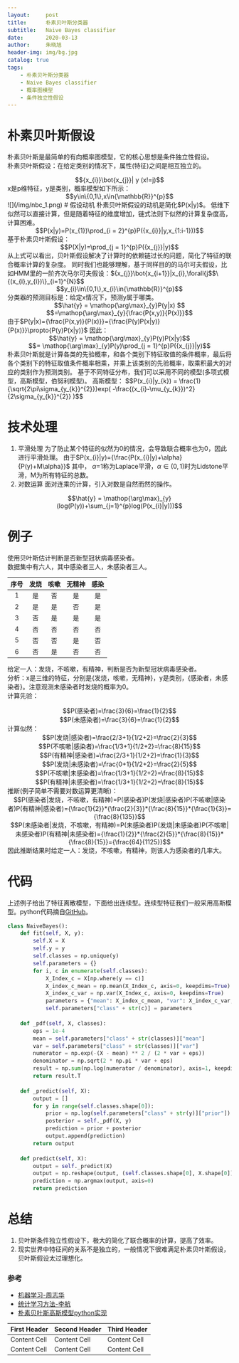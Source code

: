 ```yaml
---
layout:     post
title:      朴素贝叶斯分类器
subtitle:   Naive Bayes classifier
date:       2020-03-13
author:     朱晓旭
header-img: img/bg.jpg
catalog: true
tags:
    - 朴素贝叶斯分类器
    - Naive Bayes classifier
    - 概率图模型
    - 条件独立性假设
---
```

# 朴素贝叶斯假设
朴素贝叶斯是最简单的有向概率图模型，它的核心思想是条件独立性假设。   
朴素贝叶斯假设：在给定类别的情况下，属性(特征)之间是相互独立的。    
<center>$${x_{i}}\bot{x_{j}}| y (x!=j)$$</center>
x是p维特征，y是类别，概率模型如下所示：   
<center>$$y\in\{0,1\},x\in{\mathbb{R}}^{p}$$</center>
![](/img/nbc_1.png)
# 假设动机 
朴素贝叶斯假设的动机是简化$P(x|y)$。     
低维下似然可以直接计算，但是随着特征的维度增加，链式法则下似然的计算复杂度高，计算困难。       
<center>$$P(x|y)=P(x_{1})\prod_{i = 2}^{p}P({x_{i}}|y,x_{1:i-1}))$$</center>
基于朴素贝叶斯假设：            
<center>$$P(X|y)=\prod_{j = 1}^{p}P({x_{j}}|y)$$</center>
从上式可以看出，贝叶斯假设解决了计算时的依赖链过长的问题，简化了特征的联合概率计算的复杂度。
同时我们也能够理解，基于同样目的的马尔可夫假设，比如HMM里的一阶齐次马尔可夫假设：${x_{j}}\bot{x_{i+1}}|x_{i},\forall{j<i}$,在给定当前状态的情况下，将来与过去相互独立，是更为宽松的假设。           
# 朴素贝叶斯分类器
数据是data:     
<center>$$\{(x_{i},y_{i})\}_{i=1}^{N}$$</center>
<center>$$y_{i}\in\{0,1\},x_{i}\in{\mathbb{R}}^{p}$$</center>
分类器的预测目标是：给定x情况下，预测y属于哪类。      
<center>$$\hat{y} = \mathop{\arg\max}_{y}P(y|x) $$</center>
<center>$$=\mathop{\arg\max}_{y}{\frac{P(x,y)}{P(x)}}$$</center>    
由于$P(y|x)={\frac{P(x,y)}{P(x)}}={\frac{P(y)P(x|y)}{P(x)}}\propto{P(y)P(x|y)}$</center>
因此：
<center>$$\hat{y} = \mathop{\arg\max}_{y}P(y)P(x|y)$$</center>
<center>$$= \mathop{\arg\max}_{y}P(y)\prod_{j = 1}^{p}P({x_{j}}|y)$$</center>
朴素贝叶斯就是计算各类的先验概率，和各个类别下特征取值的条件概率，最后将各个类别下的特征取值条件概率相乘，并乘上该类别的先验概率，取乘积最大的对应的类别作为预测类别。
基于不同特征分布，我们可以采用不同的模型(多项式模型，高斯模型，伯努利模型)。
高斯模型：
$$P(x_{i}|y_{k}) = \frac{1}{\sqrt{2\pi\sigma_{y_{k}}^{2}}}exp( -\frac{(x_{i}-\mu_{y_{k}})^2}  {2\sigma_{y_{k}}^{2}}   )$$


# 技术处理
1. 平滑处理
为了防止某个特征的似然为0的情况，会导致联合概率也为0，因此进行平滑处理。
由于$P(x_{i}|y)={\frac{P(x_{i}|y)+\alpha}{P(y)+M\alpha}}$</center>
其中， $\alpha$=1称为Laplace平滑，$\alpha\in{(0,1)}$时为Lidstone平滑，M为所有特征的总数。
2. 对数运算
面对连乘的计算，引入对数是自然而然的操作。
<center>$$\hat{y} = \mathop{\arg\max}_{y}(log(P(y))+\sum_{j=1}^{p}log(P(x_{i}|y)))$$</center>

# 例子
使用贝叶斯估计判断是否新型冠状病毒感染者。    
数据集中有六人，其中感染者三人，未感染者三人。    

序号 | 发烧 | 咳嗽 | 无精神 | 感染 
:---: | :---: | :---: | :----: | :---:     
1 | 是 | 否 | 是 | 是 
2 | 是 | 是 | 否 | 是 
3 | 否 | 是 | 是 | 是 
4 | 否 | 否 | 否 | 否 
5 | 否 | 否 | 是 | 否 
6 | 否 | 是 | 否 | 否 

给定一人：发烧，不咳嗽，有精神，判断是否为新型冠状病毒感染者。  
分析：x是三维的特征，分别是{发烧，咳嗽，无精神}，y是类别，{感染者，未感染者}。注意观测未感染者时发烧的概率为0。   
计算先验：
<center>$$P(感染者)=\frac{3}{6}=\frac{1}{2}$$</center>
<center>$$P(未感染者)=\frac{3}{6}=\frac{1}{2}$$</center>
计算似然：
<center>$$P(发烧|感染者)=\frac{2/3+1}{1/2+2}=\frac{2}{3}$$</center>
<center>$$P(不咳嗽|感染者)=\frac{1/3+1}{1/2+2}=\frac{8}{15}$$</center>
<center>$$P(有精神|感染者)=\frac{2/3+1}{1/2+2}=\frac{1}{3}$$</center>
<center>$$P(发烧|未感染者)=\frac{0+1}{1/2+2}=\frac{2}{5}$$</center>
<center>$$P(不咳嗽|未感染者)=\frac{1/3+1}{1/2+2}=\frac{8}{15}$$</center>
<center>$$P(有精神|未感染者)=\frac{1/3+1}{1/2+2}=\frac{8}{15}$$</center>
推断(例子简单不需要对数运算更清晰)：
<center>$$P(感染者|发烧，不咳嗽，有精神)=P(感染者)P(发烧|感染者)P(不咳嗽|感染者)P(有精神|感染者)={\frac{1}{2}}*{\frac{2}{3}}*{\frac{8}{15}}*{\frac{1}{3}}={\frac{8}{135}}$$</center>
<center>$$P(未感染者|发烧，不咳嗽，有精神)=P(未感染者)P(发烧|未感染者)P(不咳嗽|未感染者)P(有精神|未感染者)={\frac{1}{2}}*{\frac{2}{5}}*{\frac{8}{15}}*{\frac{8}{15}}={\frac{64}{1125}}$$</center>
因此推断结果时给定一人：发烧，不咳嗽，有精神，则该人为感染者的几率大。


# 代码
上述例子给出了特征离散模型，下面给出连续型。连续型特征我们一般采用高斯模型。python代码摘自[GitHub](https://github.com/RRdmlearning/Machine-Learning-From-Scratch/blob/master/naive_bayes/naive_bayes.py)。
```python
class NaiveBayes():
	def fit(self, X, y):
		self.X = X
		self.y = y
		self.classes = np.unique(y)
		self.parameters = {}
		for i, c in enumerate(self.classes):
			X_Index_c = X[np.where(y == c)]
			X_index_c_mean = np.mean(X_Index_c, axis=0, keepdims=True)
			X_index_c_var = np.var(X_Index_c, axis=0, keepdims=True)
			parameters = {"mean": X_index_c_mean, "var": X_index_c_var, "prior": X_Index_c.shape[0] / X.shape[0]}
			self.parameters["class" + str(c)] = parameters
	
	def _pdf(self, X, classes):
		eps = 1e-4
		mean = self.parameters["class" + str(classes)]["mean"]
		var = self.parameters["class" + str(classes)]["var"]
		numerator = np.exp(-(X - mean) ** 2 / (2 * var + eps))
		denominator = np.sqrt(2 * np.pi * var + eps)
		result = np.sum(np.log(numerator / denominator), axis=1, keepdims=True)
		return result.T
	
	def _predict(self, X):
		output = []
		for y in range(self.classes.shape[0]):
			prior = np.log(self.parameters["class" + str(y)]["prior"])
			posterior = self._pdf(X, y)
			prediction = prior + posterior
			output.append(prediction)
		return output
	
	def predict(self, X):
		output = self._predict(X)
		output = np.reshape(output, (self.classes.shape[0], X.shape[0]))
		prediction = np.argmax(output, axis=0)
		return prediction
```


# 总结
1. 贝叶斯条件独立性假设下，极大的简化了联合概率的计算，提高了效率。
2. 现实世界中特征间的关系不是独立的，一般情况下很难满足朴素贝叶斯假设，贝叶斯假设太过理想化。



### 参考
- [机器学习-周志华](https://github.com/Mikoto10032/DeepLearning/blob/master/books/%E6%9C%BA%E5%99%A8%E5%AD%A6%E4%B9%A0%E5%91%A8%E5%BF%97%E5%8D%8E.pdf)
- [统计学习方法-李航](http://www.dgt-factory.com/uploads/2018/07/0725/%E7%BB%9F%E8%AE%A1%E5%AD%A6%E4%B9%A0%E6%96%B9%E6%B3%95.pdf)
- [朴素贝叶斯高斯模型python实现](https://github.com/RRdmlearning/Machine-Learning-From-Scratch/blob/master/naive_bayes/naive_bayes.py)

First Header | Second Header | Third Header
------------ | ------------- | ------------
Content Cell | Content Cell  | Content Cell
Content Cell | Content Cell  | Content Cell
